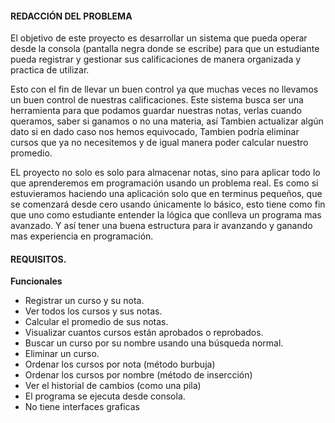 #### **REDACCIÓN DEL PROBLEMA**

El objetivo de este proyecto es desarrollar un sistema que pueda operar desde la consola (pantalla negra donde se escribe) para que un estudiante pueda registrar y gestionar sus calificaciones de manera organizada y practica de utilizar.

Esto con el fin de llevar un buen control ya que muchas veces no llevamos un buen control de nuestras calificaciones. Este sistema busca ser una herramienta para que podamos guardar nuestras notas, verlas cuando queramos, saber si ganamos o no una materia, así Tambien actualizar algún dato si en dado caso nos hemos equivocado, Tambien podría eliminar cursos que ya no necesitemos y de igual manera poder calcular nuestro promedio.

EL proyecto no solo es solo para almacenar notas, sino para aplicar todo lo que aprenderemos em programación usando un problema real. Es como si estuvieramos haciendo una aplicación solo que en terminus pequeños, que se comenzará desde cero usando únicamente lo básico, esto tiene como fin que uno como estudiante entender la lógica que conlleva un programa mas avanzado. Y así tener una buena estructura para ir avanzando y ganando mas experiencia en programación.



#### **REQUISITOS.**

**Funcionales**

* Registrar un curso y su nota.
* Ver todos los cursos y sus notas.
* Calcular el promedio de sus notas.
* Visualizar cuantos cursos están aprobados o reprobados.
* Buscar un curso por su nombre usando una búsqueda normal.
* Eliminar un curso.
* Ordenar los cursos por nota (método burbuja)
* Ordenar los cursos por nombre (método de insercción)
* Ver el historial de cambios (como una pila)
* El programa se ejecuta desde consola.
* No tiene interfaces graficas
